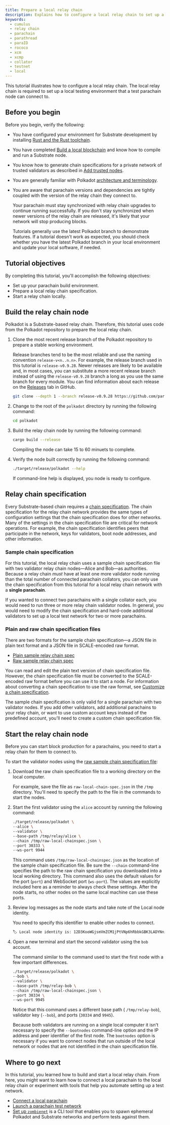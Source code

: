 ```yaml
---
title: Prepare a local relay chain   
description: Explains how to configure a local relay chain to set up a local test network for a parachain.
keywords:
  - cumulus
  - relay chain
  - parachain
  - parathread
  - paraID
  - rococo
  - xcm
  - xcmp
  - collator
  - testnet
  - local
---
```


This tutorial illustrates how to configure a local relay chain.
The local relay chain is required to set up a local testing environment that a test parachain node can connect to.

## Before you begin

Before you begin, verify the following:

- You have configured your environment for Substrate development by installing [Rust and the Rust toolchain](/install/).

- You have completed [Build a local blockchain](/tutorials/get-started/build-local-blockchain/) and know how to compile and run a Substrate node.

- You know how to generate chain specifications for a private network of trusted validators as described in [Add trusted nodes](/tutorials/get-started/add-trusted-nodes/).

- You are generally familiar with Polkadot [architecture and terminology](https://wiki.polkadot.network/docs/learn-architecture).

- You are aware that parachain versions and dependencies are tightly coupled with the version of the relay chain they connect to.

  Your parachain must stay synchronized with relay chain upgrades to continue running successfully.
  If you don't stay synchronized when newer versions of the relay chain are released, it's likely that your network will stop producing blocks.

  Tutorials generally use the latest Polkadot branch to demonstrate features.
  If a tutorial doesn't work as expected, you should check whether you have the latest Polkadot branch in your local environment and update your local software, if needed.

## Tutorial objectives

By completing this tutorial, you'll accomplish the following objectives:

- Set up your parachain build environment.
- Prepare a local relay chain specification.
- Start a relay chain locally.

## Build the relay chain node

Polkadot is a Substrate-based relay chain. 
Therefore, this tutorial uses code from the Polkadot repository to prepare the local relay chain.

1. Clone the most recent release branch of the Polkadot repository to prepare a stable working environment.
   
   Release branches tend to be the most reliable and use the naming convention `release-v<n..n.n>`.
   For example, the release branch used in this tutorial is `release-v0.9.28`.
   Newer releases are likely to be available and, in most cases, you can substitute a more recent release branch instead of using the `release-v0.9.28` branch a long as you use the same branch for every module.
   You can find information about each release on the [Releases](https://github.com/paritytech/polkadot/releases) tab in GitHub.
   
   ```bash
   git clone --depth 1 --branch release-v0.9.28 https://github.com/paritytech/polkadot.git
   ```

2. Change to the root of the `polkadot` directory by running the following command:
   
   ```bash
   cd polkadot
   ```

3. Build the relay chain node by running the following command:
   
   ```bash
   cargo build --release
   ```
   
   Compiling the node can take 15 to 60 minuets to complete.

1. Verify the node built correctly by running the following command:
   
   ```bash
   ./target/release/polkadot --help
   ```

   If command-line help is displayed, you node is ready to configure.

## Relay chain specification

Every Substrate-based chain requires a [chain specification](/build/chain-spec/).
The chain specification for the relay chain network provides the same types of configuration settings that the chain specification does for other networks.
Many of the settings in the chain specification file are critical for network operations. 
For example, the chain specification identifies peers that participate in the network, keys for validators, boot node addresses, and other information.

### Sample chain specification

For this tutorial, the local relay chain uses a sample chain specification file with two validator relay chain nodes—Alice and Bob—as authorities.
Because a relay chain _must_ have at least one more validator node running than the total number of connected parachain collators, you can only use the chain specification from this tutorial for a local relay chain network with a **single parachain**.

If you wanted to connect two parachains with a single collator each, you would need to run three or more relay chain validator nodes.
In general, you would need to modify the chain specification and hard-code additional validators to set up a local test network for two or more parachains.

### Plain and raw chain specification files

There are two formats for the sample chain specification—a JSON file in plain text format and a JSON file in SCALE-encoded raw format. 

- [Plain sample relay chain spec](/assets/tutorials/relay-chain-specs/plain-local-chainspec.json)
- [Raw sample relay chain spec](/assets/tutorials/relay-chain-specs/raw-local-chainspec.json)

You can read and edit the plain text version of chain specification file.
However, the chain specification file must be converted to the SCALE-encoded raw format before you can use it to start a node.
For information about converting a chain specification to use the raw format, see [Customize a chain specification](/reference/how-to-guides/basics/customize-a-chain-specification/).

The sample chain specification is only valid for a single parachain with two validator nodes.
If you add other validators, add additional parachains to your relay chain, or want to use custom account keys instead of the predefined account, you'll need to create a custom chain specification file.

## Start the relay chain node

Before you can start block production for a parachains, you need to start a relay chain for them to connect to.

To start the validator nodes using the [raw sample chain specification file](/assets/tutorials/relay-chain-specs/raw-local-chainspec.json):

1. Download the raw chain specification file to a working directory on the local computer.
   
   For example, save the file as `raw-local-chain-spec.json` in the `/tmp` directory.
   You'll need to specify the path to the file in the commands to start the nodes.

2. Start the first validator using the `alice` account by running the following command:
   
   ```bash
   ./target/release/polkadot \
   --alice \
   --validator \
   --base-path /tmp/relay/alice \
   --chain /tmp/raw-local-chainspec.json \
   --port 30333 \
   --ws-port 9944
   ```

   This command uses `/tmp/raw-local-chainspec.json` as the location of the sample chain specification file. 
   Be sure the `--chain` command-line specifies the path to the raw chain specification you downloaded into a local working directory.
   This command also uses the default values for the port (`port`) and WebSocket port (`ws-port`).
   The values are explicitly included here as a reminder to always check these settings.
   After the node starts, no other nodes on the same local machine can use these ports.

3. Review log messages as the node starts and take note of the Local node identity.
   
   You need to specify this identifier to enable other nodes to connect.
   
   ```bash
   🏷 Local node identity is: 12D3KooWGjsmVmZCM1jPtVNp6hRbbkGBK3LADYNniJAKJ19NUYiq
   ```

4. Open a new terminal and start the second validator using the `bob` account.
   
   The command similar to the command used to start the first node with a few important differences.
   
   ```bash
   ./target/release/polkadot \
   --bob \
   --validator \
   --base-path /tmp/relay-bob \
   --chain /tmp/raw-local-chainspec.json \
   --port 30334 \
   --ws-port 9945
   ```
   
   Notice that this command uses a different base path ( `/tmp/relay-bob`), validator key (`--bob`), and ports (`30334` and `9945`).
   
   Because both validators are running on a single local computer it isn't necessary to specify the `--bootnodes` command-line option and the IP address and peer identifier of the first node.
   The `bootnodes` option is necessary if you want to connect nodes that run outside of the local network or nodes that are not identified in the chain specification file.

## Where to go next

In this tutorial, you learned how to build and start a local relay chain.
From here, you might want to learn how to connect a local parachain to the local relay chain or experiment with tools that help you automate setting up a test network.

- [Connect a local parachain](/tutorials/connect-parachains-to-a-network/connect-a-local-parachain/)
- [Launch a parachain test network](https://github.com/open-web3-stack/parachain-launch)
- [Set up `zombienet`](https://github.com/paritytech/zombienet) is a CLI tool that enables you to spawn ephemeral Polkadot and Substrate networks and perform tests against them.

<!-- TODO NEW CONTENT docker and using prebuilt bins suggested https://github.com/substrate-developer-hub/substrate-docs/issues/1073 -->

<!-- TODO NEW CONTENT add details about these in HTG pages and link here in stead on these https://github.com/substrate-developer-hub/substrate-docs/issues/1098 -->
